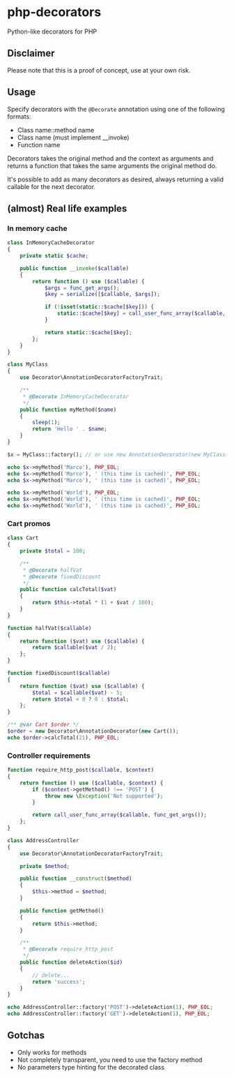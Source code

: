 php-decorators
==============

Python-like decorators for PHP

Disclaimer
----------

Please note that this is a proof of concept, use at your own risk.

Usage
-----

Specify decorators with the ```@Decorate``` annotation using one of the following formats:

- Class name::method name
- Class name (must implement __invoke)
- Function name

Decorators takes the original method and the context as arguments and returns a function that takes the same arguments the original method do.

It's possible to add as many decorators as desired, always returning a valid callable for the next decorator.

(almost) Real life examples
---------------------------

### In memory cache

```php
class InMemoryCacheDecorator
{
    private static $cache;

    public function __invoke($callable)
    {
        return function () use ($callable) {
            $args = func_get_args();
            $key = serialize([$callable, $args]);

            if (!isset(static::$cache[$key])) {
                static::$cache[$key] = call_user_func_array($callable, $args);
            }

            return static::$cache[$key];
        };
    }
}

class MyClass
{
    use Decorator\AnnotationDecoratorFactoryTrait;

    /**
     * @Decorate InMemoryCacheDecorator
     */
    public function myMethod($name)
    {
        sleep(1);
        return 'Hello ' . $name;
    }
}

$x = MyClass::factory(); // or use new AnnotationDecorator(new MyClass());

echo $x->myMethod('Marco'), PHP_EOL;
echo $x->myMethod('Marco'), ' (this time is cached)', PHP_EOL;
echo $x->myMethod('Marco'), ' (this time is cached)', PHP_EOL;

echo $x->myMethod('World'), PHP_EOL;
echo $x->myMethod('World'), ' (this time is cached)', PHP_EOL;
echo $x->myMethod('World'), ' (this time is cached)', PHP_EOL;
```

### Cart promos

```php
class Cart
{
    private $total = 100;

    /**
     * @Decorate halfVat
     * @Decorate fixedDiscount
     */
    public function calcTotal($vat)
    {
        return $this->total * (1 + $vat / 100);
    }
}

function halfVat($callable)
{
    return function ($vat) use ($callable) {
        return $callable($vat / 2);
    };
}

function fixedDiscount($callable)
{
    return function ($vat) use ($callable) {
        $total = $callable($vat) - 5;
        return $total < 0 ? 0 : $total;
    };
}

/** @var Cart $order */
$order = new Decorator\AnnotationDecorator(new Cart());
echo $order->calcTotal(21), PHP_EOL;
```

### Controller requirements

```php
function require_http_post($callable, $context)
{
    return function () use ($callable, $context) {
        if ($context->getMethod() !== 'POST') {
            throw new \Exception('Not supported');
        }

        return call_user_func_array($callable, func_get_args());
    };
}

class AddressController
{
    use Decorator\AnnotationDecoratorFactoryTrait;

    private $method;

    public function __construct($method)
    {
        $this->method = $method;
    }

    public function getMethod()
    {
        return $this->method;
    }

    /**
     * @Decorate require_http_post
     */
    public function deleteAction($id)
    {
        // delete...
        return 'success';
    }
}

echo AddressController::factory('POST')->deleteAction(1), PHP_EOL;
echo AddressController::factory('GET')->deleteAction(1), PHP_EOL;
```

Gotchas
-------

- Only works for methods
- Not completely transparent, you need to use the factory method
- No parameters type hinting for the decorated class
